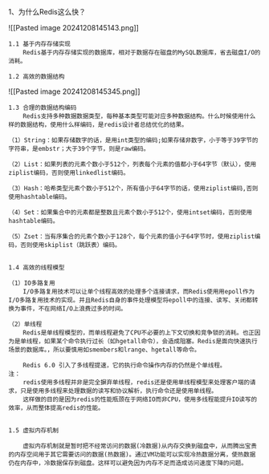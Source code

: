
1、为什么Redis这么快？

![[Pasted image 20241208145143.png]]

	1.1 基于内存存储实现
		Redis基于内存存储实现的数据库，相对于数据存在磁盘的MySQL数据库，省去磁盘I/O的消耗。

	1.2 高效的数据结构

![[Pasted image 20241208145345.png]]

	1.3 合理的数据结构编码
		Redis支持多种数据数据类型，每种基本类型可能对应多种数据结构。什么时候使用什么样的数据结构，使用什么样编码，是redis设计者总结优化的结果。

	（1）String：如果存储数字的话，是用int类型的编码;如果存储非数字，小于等于39字节的字符串，是embstr；大于39个字节，则是raw编码。
	
	（2）List：如果列表的元素个数小于512个，列表每个元素的值都小于64字节（默认），使用ziplist编码，否则使用linkedlist编码。
	
	（3）Hash：哈希类型元素个数小于512个，所有值小于64字节的话，使用ziplist编码,否则使用hashtable编码。
	
	（4）Set：如果集合中的元素都是整数且元素个数小于512个，使用intset编码，否则使用hashtable编码。
	
	（5）Zset：当有序集合的元素个数小于128个，每个元素的值小于64字节时，使用ziplist编码，否则使用skiplist（跳跃表）编码。


	1.4 高效的线程模型

	（1）IO多路复用
		I/O多路复用技术可以让单个线程高效的处理多个连接请求，而Redis使用用epoll作为I/O多路复用技术的实现。并且Redis自身的事件处理模型将epoll中的连接、读写、关闭都转换为事件，不在网络I/O上浪费过多的时间。
	
	（2）单线程
		Redis是单线程模型的，而单线程避免了CPU不必要的上下文切换和竞争锁的消耗。也正因为是单线程，如果某个命令执行过长（如hgetall命令），会造成阻塞。Redis是面向快速执行场景的数据库。，所以要慎用如smembers和lrange、hgetall等命令。
		
		Redis 6.0 引入了多线程提速，它的执行命令操作内存的仍然是个单线程。
	注：
		redis使用多线程并非是完全摒弃单线程，redis还是使用单线程模型来处理客户端的请求，只是使用多线程来处理数据的读写和协议解析，执行命令还是使用单线程。
		这样做的目的是因为redis的性能瓶颈在于网络IO而非CPU，使用多线程能提升IO读写的效率，从而整体提高redis的性能。


	1.5 虚拟内存机制

		虚拟内存机制就是暂时把不经常访问的数据(冷数据)从内存交换到磁盘中，从而腾出宝贵的内存空间用于其它需要访问的数据(热数据)。通过VM功能可以实现冷热数据分离，使热数据仍在内存中，冷数据保存到磁盘。这样可以避免因为内存不足而造成访问速度下降的问题。






